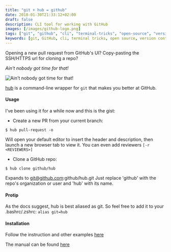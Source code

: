 ```yaml
---
title: "git + hub = github"
date: 2018-01-30T21:33:12+02:00
draft: false
description: CLI tool for working with GitHub
images: [/images/github-logo.png]
tags: ["git", "github", "cli", "terminal-tricks", "open-source", "version-control", "hub", "pull-request"]
keywords: [git, GitHub, cli, terminal tricks, open source, version control, hub, pull request]
---
```

Opening a new pull request from GitHub's UI?
Copy-pasting the SSH/HTTPS url for cloning a repo?

_Ain't nobody got time for that!_

![Ain't nobody got time for that!](https://media.giphy.com/media/10PcMWwtZSYk2k/giphy.gif)

[hub](https://github.com/github/hub) is a command-line wrapper for `git` that makes you better at GitHub.

#### Usage
I've been using it for a while now and this is the gist:

* Create a new PR from your current branch:

```shell
$ hub pull-request -o
```
Will open your default editor to insert the header and description, then launch a new browser tab to view it.
You can even add reviewers `[-r <REVIEWERS>]`

* Clone a GitHub repo:

```shell
$ hub clone github/hub
```
Expands to git@github.com:github/hub.git
Just replace 'github' with the repo's organization or user and 'hub' with its name.

#### Protip
As the docs suggest, hub is best aliased as git.
So feel free to add it to your .bashrc/.zshrc: `alias git=hub`

#### Installation
Follow the instruction and other examples [here](https://hub.github.com/)

The manual can be found [here](https://hub.github.com/hub.1.html)
